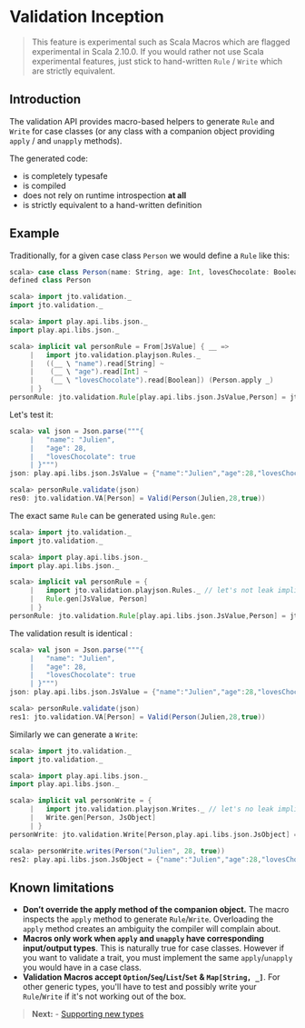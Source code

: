 # Validation Inception

> This feature is experimental such as Scala Macros which are flagged experimental in Scala 2.10.0.
> If you would rather not use Scala experimental features, just stick to hand-written `Rule` / `Write` which are strictly equivalent.

## Introduction

The validation API provides macro-based helpers to generate `Rule` and `Write` for case classes (or any class with a companion object providing `apply` / and `unapply` methods).

The generated code:

- is completely typesafe
- is compiled
- does not rely on runtime introspection **at all**
- is strictly equivalent to a hand-written definition

## Example

Traditionally, for a given case class `Person` we would define a `Rule` like this:

```scala
scala> case class Person(name: String, age: Int, lovesChocolate: Boolean)
defined class Person
```

```scala
scala> import jto.validation._
import jto.validation._

scala> import play.api.libs.json._
import play.api.libs.json._

scala> implicit val personRule = From[JsValue] { __ =>
     |   import jto.validation.playjson.Rules._
     |   ((__ \ "name").read[String] ~
     |    (__ \ "age").read[Int] ~
     |    (__ \ "lovesChocolate").read[Boolean]) (Person.apply _)
     | }
personRule: jto.validation.Rule[play.api.libs.json.JsValue,Person] = jto.validation.Rule$$anon$3@79b31eb9
```

Let's test it:

```scala
scala> val json = Json.parse("""{
     |   "name": "Julien",
     |   "age": 28,
     |   "lovesChocolate": true
     | }""")
json: play.api.libs.json.JsValue = {"name":"Julien","age":28,"lovesChocolate":true}

scala> personRule.validate(json)
res0: jto.validation.VA[Person] = Valid(Person(Julien,28,true))
```

The exact same `Rule` can be generated using `Rule.gen`:

```scala
scala> import jto.validation._
import jto.validation._

scala> import play.api.libs.json._
import play.api.libs.json._

scala> implicit val personRule = {
     |   import jto.validation.playjson.Rules._ // let's not leak implicits everywhere
     |   Rule.gen[JsValue, Person]
     | }
personRule: jto.validation.Rule[play.api.libs.json.JsValue,Person] = jto.validation.Rule$$anon$3@6b0f6168
```

The validation result is identical :

```scala
scala> val json = Json.parse("""{
     |   "name": "Julien",
     |   "age": 28,
     |   "lovesChocolate": true
     | }""")
json: play.api.libs.json.JsValue = {"name":"Julien","age":28,"lovesChocolate":true}

scala> personRule.validate(json)
res1: jto.validation.VA[Person] = Valid(Person(Julien,28,true))
```

Similarly we can generate a `Write`:

```scala
scala> import jto.validation._
import jto.validation._

scala> import play.api.libs.json._
import play.api.libs.json._

scala> implicit val personWrite = {
     |   import jto.validation.playjson.Writes._ // let's no leak implicits everywhere
     |   Write.gen[Person, JsObject]
     | }
personWrite: jto.validation.Write[Person,play.api.libs.json.JsObject] = jto.validation.Write$$anon$3@61032093

scala> personWrite.writes(Person("Julien", 28, true))
res2: play.api.libs.json.JsObject = {"name":"Julien","age":28,"lovesChocolate":true}
```

## Known limitations

 - **Don’t override the apply method of the companion object.** The macro inspects the `apply` method to generate `Rule`/`Write`. Overloading the `apply` method creates an ambiguity the compiler will complain about.
 - **Macros only work when `apply` and `unapply` have corresponding input/output types**. This is naturally true for case classes. However if you want to validate a trait, you must implement the same `apply`/`unapply` you would have in a case class.
 - **Validation Macros accept `Option`/`Seq`/`List`/`Set` & `Map[String, _]`**. For other generic types, you'll have to test and possibly write your `Rule`/`Write` if it's not working out of the box.

> **Next:** - [Supporting new types](ScalaValidationExtensions.md)
